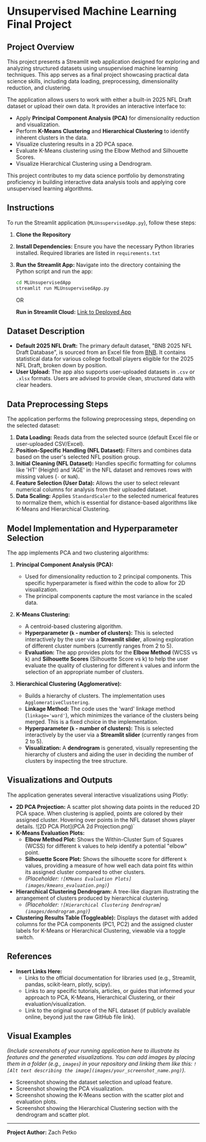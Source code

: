 # Unsupervised Machine Learning Final Project

## Project Overview

This project presents a Streamlit web application designed for exploring and analyzing structured datasets using unsupervised machine learning techniques. This app serves as a final project showcasing practical data science skills, including data loading, preprocessing, dimensionality reduction, and clustering.

The application allows users to work with either a built-in 2025 NFL Draft dataset or upload their own data. It provides an interactive interface to:
- Apply **Principal Component Analysis (PCA)** for dimensionality reduction and visualization.
- Perform **K-Means Clustering** and **Hierarchical Clustering** to identify inherent clusters in the data.
- Visualize clustering results in a 2D PCA space.
- Evaluate K-Means clustering using the Elbow Method and Silhouette Scores.
- Visualize Hierarchical Clustering using a Dendrogram.

This project contributes to my data science portfolio by demonstrating proficiency in building interactive data analysis tools and applying core unsupervised learning algorithms.

## Instructions

To run the Streamlit application (`MLUnsupervisedApp.py`), follow these steps:

1.  **Clone the Repository**

2.  **Install Dependencies:** Ensure you have the necessary Python libraries installed. Required libraries are listed in `requirements.txt`

4.  **Run the Streamlit App:** Navigate into the directory containing the Python script and run the app:
    ```bash
    cd MLUnsupervisedApp
    streamlit run MLUnsupervisedApp.py
    ```
    OR

    **Run in Streamlit Cloud:** [Link to Deployed App](https://petko-data-science-portfolio-74dezpd6ygwclv3ny2ifsk.streamlit.app/)

## Dataset Description

* **Default 2025 NFL Draft:** The primary default dataset, "BNB 2025 NFL Draft Database", is sourced from an Excel file from [BNB](https://bnbfootball.com/database/). It contains statistical data for various college football players eligible for the 2025 NFL Draft, broken down by position.
* **User Upload:** The app also supports user-uploaded datasets in `.csv` or `.xlsx` formats. Users are advised to provide clean, structured data with clear headers.

## Data Preprocessing Steps

The application performs the following preprocessing steps, depending on the selected dataset:

1.  **Data Loading:** Reads data from the selected source (default Excel file or user-uploaded CSV/Excel).
2.  **Position-Specific Handling (NFL Dataset):** Filters and combines data based on the user's selected NFL position group.
3.  **Initial Cleaning (NFL Dataset):** Handles specific formatting for columns like 'HT' (Height) and 'AGE' in the NFL dataset and removes rows with missing values (`-` or `NaN`).
4.  **Feature Selection (User Data):** Allows the user to select relevant numerical columns for analysis from their uploaded dataset.
5.  **Data Scaling:** Applies `StandardScaler` to the selected numerical features to normalize them, which is essential for distance-based algorithms like K-Means and Hierarchical Clustering.

## Model Implementation and Hyperparameter Selection

The app implements PCA and two clustering algorithms:

1.  **Principal Component Analysis (PCA):**
    * Used for dimensionality reduction to 2 principal components. This specific hyperparameter is fixed within the code to allow for 2D visualization.
    * The principal components capture the most variance in the scaled data.

2.  **K-Means Clustering:**
    * A centroid-based clustering algorithm.
    * **Hyperparameter (`k` - number of clusters):** This is selected interactively by the user via a **Streamlit slider**, allowing exploration of different cluster numbers (currently ranges from 2 to 5).
    * **Evaluation:** The app provides plots for the **Elbow Method** (WCSS vs k) and **Silhouette Scores** (Silhouette Score vs k) to help the user evaluate the quality of clustering for different `k` values and inform the selection of an appropriate number of clusters.

3.  **Hierarchical Clustering (Agglomerative):**
    * Builds a hierarchy of clusters. The implementation uses `AgglomerativeClustering`.
    * **Linkage Method:** The code uses the 'ward' linkage method (`linkage='ward'`), which minimizes the variance of the clusters being merged. This is a fixed choice in the implementation.
    * **Hyperparameter (`k` - number of clusters):** This is selected interactively by the user via a **Streamlit slider** (currently ranges from 2 to 5).
    * **Visualization:** A **dendrogram** is generated, visually representing the hierarchy of clusters and aiding the user in deciding the number of clusters by inspecting the tree structure.

## Visualizations and Outputs

The application generates several interactive visualizations using Plotly:

* **2D PCA Projection:** A scatter plot showing data points in the reduced 2D PCA space. When clustering is applied, points are colored by their assigned cluster. Hovering over points in the NFL dataset shows player details.
  ![2D PCA Plot](PCA 2d Projection.png)` 
* **K-Means Evaluation Plots:**
    * **Elbow Method Plot:** Shows the Within-Cluster Sum of Squares (WCSS) for different `k` values to help identify a potential "elbow" point.
    * **Silhouette Score Plot:** Shows the silhouette score for different `k` values, providing a measure of how well each data point fits within its assigned cluster compared to other clusters.
    * *(Placeholder: `![KMeans Evaluation Plots](images/kmeans_evaluation.png)`)*
* **Hierarchical Clustering Dendrogram:** A tree-like diagram illustrating the arrangement of clusters produced by hierarchical clustering.
    * *(Placeholder: `![Hierarchical Clustering Dendrogram](images/dendrogram.png)`)*
* **Clustering Results Table (Toggleable):** Displays the dataset with added columns for the PCA components (PC1, PC2) and the assigned cluster labels for K-Means or Hierarchical Clustering, viewable via a toggle switch.

## References

* **Insert Links Here:**
    * Links to the official documentation for libraries used (e.g., Streamlit, pandas, scikit-learn, plotly, scipy).
    * Links to any specific tutorials, articles, or guides that informed your approach to PCA, K-Means, Hierarchical Clustering, or their evaluation/visualization.
    * Link to the original source of the NFL dataset (if publicly available online, beyond just the raw GitHub file link).

## Visual Examples

*(Include screenshots of your running application here to illustrate its features and the generated visualizations. You can add images by placing them in a folder (e.g., `images`) in your repository and linking them like this: `![Alt text describing the image](images/your_screenshot_name.png)`)*.

* Screenshot showing the dataset selection and upload feature.
* Screenshot showing the PCA visualization.
* Screenshot showing the K-Means section with the scatter plot and evaluation plots.
* Screenshot showing the Hierarchical Clustering section with the dendrogram and scatter plot.

---

**Project Author:** Zach Petko
